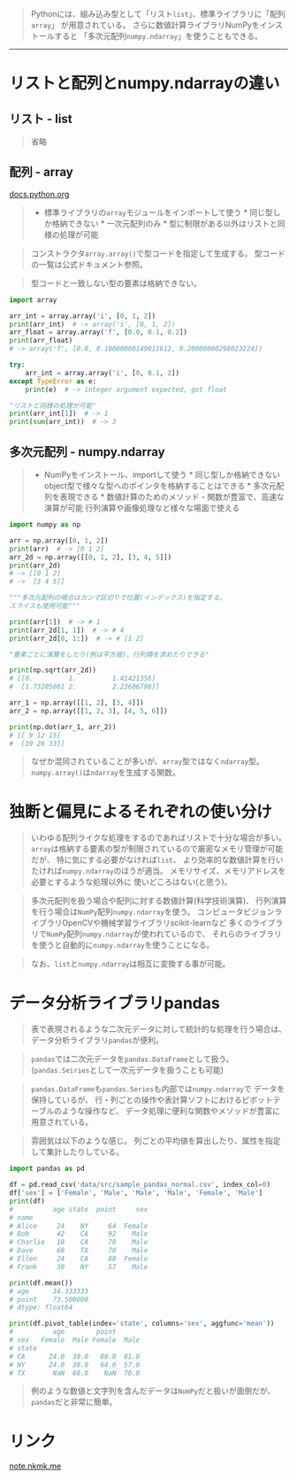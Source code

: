 > Pythonには、組み込み型として「リスト`list`」、標準ライブラリに「配列`array`」
  が用意されている。
> さらに数値計算ライブラリNumPyをインストールすると
  「多次元配列`numpy.ndarray`」を使うこともできる。

---------------------------------------------------------------------------

# リストと配列とnumpy.ndarrayの違い

## リスト - list

> 省略

## 配列 - array

[docs.python.org](https://docs.python.org/ja/3/library/array.html)

>   * 標準ライブラリの`array`モジュールをインポートして使う
    * 同じ型しか格納できない
    * 一次元配列のみ
    * 型に制限がある以外はリストと同様の処理が可能

> コンストラクタ`array.array()`で型コードを指定して生成する。
  型コードの一覧は公式ドキュメント参照。

> 型コードと一致しない型の要素は格納できない。

```python
import array

arr_int = array.array('i', [0, 1, 2])
print(arr_int)  # -> array('i', [0, 1, 2])
arr_float = array.array('f', [0.0, 0.1, 0.2])
print(arr_float)
# -> array('f', [0.0, 0.10000000149011612, 0.20000000298023224])

try:
    arr_int = array.array('i', [0, 0.1, 2])
except TypeError as e:
    print(e)  # -> integer argument expected, got float

"リストと同様の処理が可能"
print(arr_int[1])  # -> 1
print(sum(arr_int))  # -> 3
```

## 多次元配列 - numpy.ndarray

>   * NumPyをインストール、importして使う
    * 同じ型しか格納できない
        object型で様々な型へのポインタを格納することはできる
    * 多次元配列を表現できる
    * 数値計算のためのメソッド・関数が豊富で、高速な演算が可能
        行列演算や画像処理など様々な場面で使える

```python
import numpy as np

arr = np.array([0, 1, 2])
print(arr)  # -> [0 1 2]
arr_2d = np.array([[0, 1, 2], [3, 4, 5]])
print(arr_2d)
# -> [[0 1 2]
# ->  [3 4 5]]

"""多次元配列の場合はカンマ区切りで位置(インデックス)を指定する。
スライスも使用可能"""

print(arr[1])  # -> # 1
print(arr_2d[1, 1])  # -> # 4
print(arr_2d[0, 1:])  # -> # [1 2]

"要素ごとに演算をしたり(例は平方根)、行列積を求めたりできる"

print(np.sqrt(arr_2d))
# [[0.         1.         1.41421356]
#  [1.73205081 2.         2.23606798]]

arr_1 = np.array([[1, 2], [3, 4]])
arr_2 = np.array([[1, 2, 3], [4, 5, 6]])

print(np.dot(arr_1, arr_2))
# [[ 9 12 15]
#  [19 26 33]]
```

> なぜか混同されていることが多いが、`array`型ではなく`ndarray`型。
  `numpy.array()`は`ndarray`を生成する関数。

# 独断と偏見によるそれぞれの使い分け

> いわゆる配列ライクな処理をするのであればリストで十分な場合が多い。
> `array`は格納する要素の型が制限されているので厳密なメモリ管理が可能だが、
  特に気にする必要がなければ`list`、
  より効率的な数値計算を行いたければ`numpy.ndarray`のほうが適当。
  メモリサイズ、メモリアドレスを必要とするような処理以外に
  使いどころはない(と思う)。

> 多次元配列を扱う場合や配列に対する数値計算(科学技術演算)、
  行列演算を行う場合は`NumPy`配列`numpy.ndarray`を使う。
> コンピュータビジョンライブラリOpenCVや機械学習ライブラリscikit-learnなど
  多くのライブラリで`NumPy`配列`numpy.ndarray`が使われているので、
  それらのライブラリを使うと自動的に`numpy.ndarray`を使うことになる。

> なお、`list`と`numpy.ndarray`は相互に変換する事が可能。

# データ分析ライブラリpandas

> 表で表現されるような二次元データに対して統計的な処理を行う場合は、
  データ分析ライブラリ`pandas`が便利。

> `pandas`では二次元データを`pandas.DataFrame`として扱う。
  (`pandas.Seiries`として一次元データを扱うことも可能)

> `pandas.DataFrame`も`pandas.Series`も内部では`numpy.ndarray`で
  データを保持しているが、
  行・列ごとの操作や表計算ソフトにおけるピボットテーブルのような操作など、
  データ処理に便利な関数やメソッドが豊富に用意されている。

> 雰囲気は以下のような感じ。
  列ごとの平均値を算出したり、属性を指定して集計したりしている。

```python
import pandas as pd

df = pd.read_csv('data/src/sample_pandas_normal.csv', index_col=0)
df['sex'] = ['Female', 'Male', 'Male', 'Male', 'Female', 'Male']
print(df)
#          age state  point     sex
# name                             
# Alice     24    NY     64  Female
# Bob       42    CA     92    Male
# Charlie   18    CA     70    Male
# Dave      68    TX     70    Male
# Ellen     24    CA     88  Female
# Frank     30    NY     57    Male

print(df.mean())
# age      34.333333
# point    73.500000
# dtype: float64

print(df.pivot_table(index='state', columns='sex', aggfunc='mean'))
#          age        point      
# sex   Female  Male Female  Male
# state                          
# CA      24.0  30.0   88.0  81.0
# NY      24.0  30.0   64.0  57.0
# TX       NaN  68.0    NaN  70.0
```

> 例のような数値と文字列を含んだデータは`NumPy`だと扱いが面倒だが、
  `pandas`だと非常に簡単。

# リンク

[note.nkmk.me](https://note.nkmk.me/python-list-array-numpy-ndarray/)
